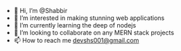 - 👋 Hi, I’m @Shabbir
- 👀 I’m interested in making stunning web applications
- 🌱 I’m currently learning the deep of nodejs
- 💞️ I’m looking to collaborate on any MERN stack projects
- 📫 How to reach me devshs001@gmail.com

<!---
devshs/devshs is a ✨ special ✨ repository because its `README.md` (this file) appears on your GitHub profile.
You can click the Preview link to take a look at your changes.
--->
